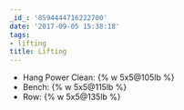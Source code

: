 ```yaml
---
_id_: '8594444716222700'
date: '2017-09-05 15:38:18'
tags:
- lifting
title: Lifting
---
```


- Hang Power Clean: {% w 5x5@105lb %}
- Bench: {% w 5x5@115lb %}
- Row: {% w 5x5@135lb %}
